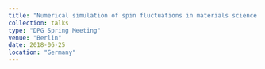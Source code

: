 ```yaml
---
title: "Numerical simulation of spin fluctuations in materials science: Magnetic bond-order potentials and hybrid Monte Carlo"
collection: talks
type: "DPG Spring Meeting"
venue: "Berlin"
date: 2018-06-25
location: "Germany"
---
```

